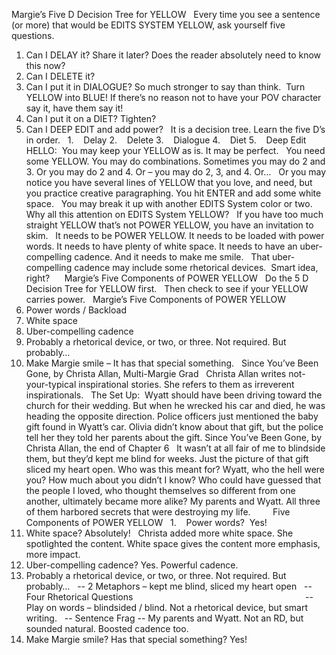 Margie’s Five D Decision Tree for YELLOW
 
Every time you see a sentence (or more) that would be EDITS SYSTEM YELLOW, ask yourself five questions.
 
1. Can I DELAY it? Share it later? 
Does the reader absolutely need to know this now?
2. Can I DELETE it?
3. Can I put it in DIALOGUE?
So much stronger to say than think.  Turn YELLOW into BLUE!
If there’s no reason not to have your POV character say it, have them say it!
4. Can I put it on a DIET? Tighten? 
5. Can I DEEP EDIT and add power?
 
It is a decision tree. Learn the five D’s in order.
 
1.    Delay
2.    Delete
3.    Dialogue
4.    Diet
5.    Deep Edit
 
HELLO:  You may keep your YELLOW as is. It may be perfect.
 
You need some YELLOW. You may do combinations. Sometimes you may do 2 and 3. Or you may do 2 and 4. Or – you may do 2, 3, and 4. Or…
 
Or you may notice you have several lines of YELLOW that you love, and need, but you practice creative paragraphing. You hit ENTER and add some white space.
 
You may break it up with another EDITS System color or two.
 
Why all this attention on EDITS System YELLOW?
 
If you have too much straight YELLOW that’s not POWER YELLOW, you have an invitation to skim. 
 
It needs to be POWER YELLOW. It needs to be loaded with power words. It needs to have plenty of white space. It needs to have an uber-compelling cadence. And it needs to make me smile.
 
That uber-compelling cadence may include some rhetorical devices.  Smart idea, right?  
 
 
Margie’s Five Components of POWER YELLOW
 
Do the 5 D Decision Tree for YELLOW first. 
 
Then check to see if your YELLOW carries power.
 
Margie’s Five Components of POWER YELLOW
 
1. Power words / Backload 
2. White space
3. Uber-compelling cadence
4. Probably a rhetorical device, or two, or three. Not required. But probably…
5. Make Margie smile – It has that special something. 
 
Since You’ve Been Gone, by Christa Allan, Multi-Margie Grad
 
Christa Allan writes not-your-typical inspirational stories. She refers to them as irreverent inspirationals. 
 
The Set Up:  
Wyatt should have been driving toward the church for their wedding. But when he wrecked his car and died, he was heading the opposite direction. Police officers just mentioned the baby gift found in Wyatt’s car. Olivia didn’t know about that gift, but the police tell her they told her parents about the gift.
Since You’ve Been Gone, by Christa Allan, the end of Chapter 6 
 
It wasn’t at all fair of me to blindside them, but they’d kept me blind for weeks. Just the picture of that gift sliced my heart open.
Who was this meant for? Wyatt, who the hell were you? How much about you didn’t I know?
Who could have guessed that the people I loved, who thought themselves so different from one another, ultimately became more alike?
My parents and Wyatt.
All three of them harbored secrets that were destroying my life.
 
 
 
 
Five Components of POWER YELLOW
 
1.    Power words?  Yes!
 
2. White space? Absolutely! 
 
Christa added more white space. She spotlighted the content. White space gives the content more emphasis, more impact.
 
3. Uber-compelling cadence? Yes. Powerful cadence.
 
4. Probably a rhetorical device, or two, or three. Not required. But probably…
 
-- 2 Metaphors – kept me blind, sliced my heart open
 
-- Four Rhetorical Questions                                                                    
 
-- Play on words – blindsided / blind. Not a rhetorical device, but smart writing. 
 
-- Sentence Frag -- My parents and Wyatt. Not an RD, but sounded natural. Boosted cadence too.
 
5. Make Margie smile? Has that special something? Yes! 
 
 
 
 
 
 
 
 
 
 
 
 
 
 
 
 
 
 
 
 